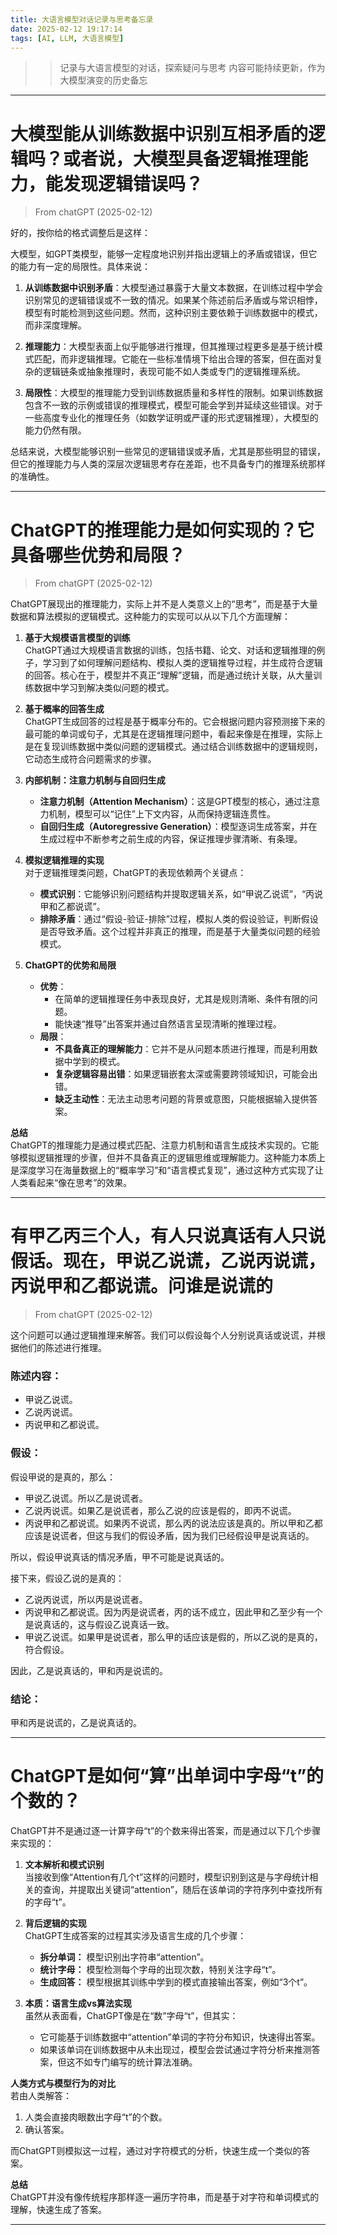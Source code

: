 ```yaml
---
title: 大语言模型对话记录与思考备忘录
date: 2025-02-12 19:17:14
tags: [AI, LLM, 大语言模型]
---
```


>> 记录与大语言模型的对话，探索疑问与思考
>> 内容可能持续更新，作为大模型演变的历史备忘

---

# 大模型能从训练数据中识别互相矛盾的逻辑吗？或者说，大模型具备逻辑推理能力，能发现逻辑错误吗？
> From chatGPT (2025-02-12)

好的，按你给的格式调整后是这样：

大模型，如GPT类模型，能够一定程度地识别并指出逻辑上的矛盾或错误，但它的能力有一定的局限性。具体来说：

1. **从训练数据中识别矛盾**：大模型通过暴露于大量文本数据，在训练过程中学会识别常见的逻辑错误或不一致的情况。如果某个陈述前后矛盾或与常识相悖，模型有时能检测到这些问题。然而，这种识别主要依赖于训练数据中的模式，而非深度理解。
   
2. **推理能力**：大模型表面上似乎能够进行推理，但其推理过程更多是基于统计模式匹配，而非逻辑推理。它能在一些标准情境下给出合理的答案，但在面对复杂的逻辑链条或抽象推理时，表现可能不如人类或专门的逻辑推理系统。

3. **局限性**：大模型的推理能力受到训练数据质量和多样性的限制。如果训练数据包含不一致的示例或错误的推理模式，模型可能会学到并延续这些错误。对于一些高度专业化的推理任务（如数学证明或严谨的形式逻辑推理），大模型的能力仍然有限。

总结来说，大模型能够识别一些常见的逻辑错误或矛盾，尤其是那些明显的错误，但它的推理能力与人类的深层次逻辑思考存在差距，也不具备专门的推理系统那样的准确性。

---

# ChatGPT的推理能力是如何实现的？它具备哪些优势和局限？
> From chatGPT (2025-02-12)

ChatGPT展现出的推理能力，实际上并不是人类意义上的“思考”，而是基于大量数据和算法模拟的逻辑模式。这种能力的实现可以从以下几个方面理解：

1. **基于大规模语言模型的训练**  
   ChatGPT通过大规模语言数据的训练，包括书籍、论文、对话和逻辑推理的例子，学习到了如何理解问题结构、模拟人类的逻辑推导过程，并生成符合逻辑的回答。核心在于，模型并不真正“理解”逻辑，而是通过统计关联，从大量训练数据中学习到解决类似问题的模式。

2. **基于概率的回答生成**  
   ChatGPT生成回答的过程是基于概率分布的。它会根据问题内容预测接下来的最可能的单词或句子，尤其是在逻辑推理问题中，看起来像是在推理，实际上是在复现训练数据中类似问题的逻辑模式。通过结合训练数据中的逻辑规则，它动态生成符合问题需求的步骤。

3. **内部机制：注意力机制与自回归生成**  
   - **注意力机制（Attention Mechanism）**：这是GPT模型的核心，通过注意力机制，模型可以“记住”上下文内容，从而保持逻辑连贯性。
   - **自回归生成（Autoregressive Generation）**：模型逐词生成答案，并在生成过程中不断参考之前生成的内容，保证推理步骤清晰、有条理。

4. **模拟逻辑推理的实现**  
   对于逻辑推理类问题，ChatGPT的表现依赖两个关键点：
   - **模式识别**：它能够识别问题结构并提取逻辑关系，如“甲说乙说谎”，“丙说甲和乙都说谎”。
   - **排除矛盾**：通过“假设-验证-排除”过程，模拟人类的假设验证，判断假设是否导致矛盾。这个过程并非真正的推理，而是基于大量类似问题的经验模式。

5. **ChatGPT的优势和局限**  
   - **优势**：
     - 在简单的逻辑推理任务中表现良好，尤其是规则清晰、条件有限的问题。
     - 能快速“推导”出答案并通过自然语言呈现清晰的推理过程。
   - **局限**：
     - **不具备真正的理解能力**：它并不是从问题本质进行推理，而是利用数据中学到的模式。
     - **复杂逻辑容易出错**：如果逻辑嵌套太深或需要跨领域知识，可能会出错。
     - **缺乏主动性**：无法主动思考问题的背景或意图，只能根据输入提供答案。

**总结**  
ChatGPT的推理能力是通过模式匹配、注意力机制和语言生成技术实现的。它能够模拟逻辑推理的步骤，但并不具备真正的逻辑思维或理解能力。这种能力本质上是深度学习在海量数据上的“概率学习”和“语言模式复现”，通过这种方式实现了让人类看起来“像在思考”的效果。

---

# 有甲乙丙三个人，有人只说真话有人只说假话。现在，甲说乙说谎，乙说丙说谎，丙说甲和乙都说谎。问谁是说谎的
> From chatGPT (2025-02-12)

这个问题可以通过逻辑推理来解答。我们可以假设每个人分别说真话或说谎，并根据他们的陈述进行推理。

### 陈述内容：
- 甲说乙说谎。
- 乙说丙说谎。
- 丙说甲和乙都说谎。

### 假设：
假设甲说的是真的，那么：
- 甲说乙说谎。所以乙是说谎者。
- 乙说丙说谎。如果乙是说谎者，那么乙说的应该是假的，即丙不说谎。
- 丙说甲和乙都说谎。如果丙不说谎，那么丙的说法应该是真的。所以甲和乙都应该是说谎者，但这与我们的假设矛盾，因为我们已经假设甲是说真话的。

所以，假设甲说真话的情况矛盾，甲不可能是说真话的。

接下来，假设乙说的是真的：
- 乙说丙说谎，所以丙是说谎者。
- 丙说甲和乙都说谎。因为丙是说谎者，丙的话不成立，因此甲和乙至少有一个是说真话的，这与假设乙说真话一致。
- 甲说乙说谎。如果甲是说谎者，那么甲的话应该是假的，所以乙说的是真的，符合假设。

因此，乙是说真话的，甲和丙是说谎的。

### 结论：
甲和丙是说谎的，乙是说真话的。

---

# ChatGPT是如何“算”出单词中字母“t”的个数的？

ChatGPT并不是通过逐一计算字母“t”的个数来得出答案，而是通过以下几个步骤来实现的：

1. **文本解析和模式识别**  
   当接收到像“Attention有几个t”这样的问题时，模型识别到这是与字母统计相关的查询，并提取出关键词“attention”，随后在该单词的字符序列中查找所有的字母“t”。

2. **背后逻辑的实现**  
   ChatGPT生成答案的过程其实涉及语言生成的几个步骤：
   - **拆分单词：** 模型识别出字符串“attention”。
   - **统计字母：** 模型检测每个字母的出现次数，特别关注字母“t”。
   - **生成回答：** 模型根据其训练中学到的模式直接输出答案，例如“3个t”。

3. **本质：语言生成vs算法实现**  
   虽然从表面看，ChatGPT像是在“数”字母“t”，但其实：
   - 它可能基于训练数据中“attention”单词的字符分布知识，快速得出答案。
   - 如果该单词在训练数据中从未出现过，模型会尝试通过字符分析来推测答案，但这不如专门编写的统计算法准确。

**人类方式与模型行为的对比**  
若由人类解答：
1. 人类会直接肉眼数出字母“t”的个数。
2. 确认答案。

而ChatGPT则模拟这一过程，通过对字符模式的分析，快速生成一个类似的答案。

**总结**  
ChatGPT并没有像传统程序那样逐一遍历字符串，而是基于对字符和单词模式的理解，快速生成了答案。

---


